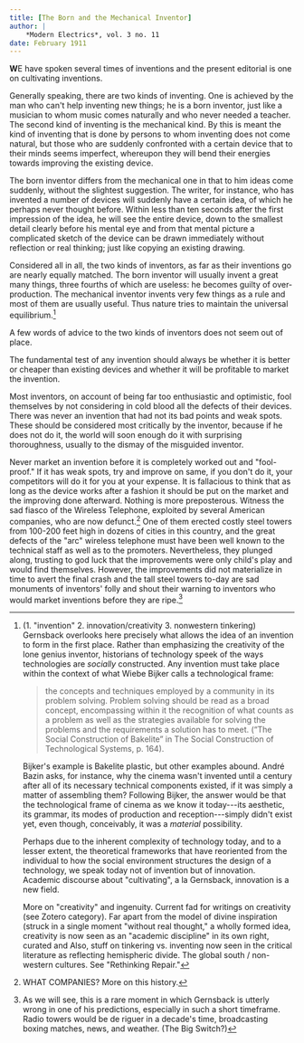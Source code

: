 ```yaml
---
title: [The Born and the Mechanical Inventor]
author: |
    *Modern Electrics*, vol. 3 no. 11
date: February 1911
---
```


**W**E have spoken several times of inventions and the present editorial is one on cultivating inventions.

Generally speaking, there are two kinds of inventing.  One is achieved by the man who can't help inventing new things; he is a born inventor, just like a musician to whom music comes naturally and who never needed a teacher.  The second kind of inventing is the mechanical kind.  By this is meant the kind of inventing that is done by persons to whom inventing does not come natural, but those who are suddenly confronted with a certain device that to their minds seems imperfect, whereupon they will bend their energies towards improving the existing device.

The born inventor differs from the mechanical one in that to him ideas come suddenly, without the slightest suggestion.  The writer, for instance, who has invented a number of devices will suddenly have a certain idea, of which he perhaps never thought before.  Within less than ten seconds after the first impression of the idea, he will see the entire device, down to the smallest detail clearly before his mental eye and from that mental picture a complicated sketch of the device can be drawn immediately without reflection or real thinking; just like copying an existing drawing.

Considered all in all, the two kinds of inventors, as far as their inventions go are nearly equally matched.  The born inventor will usually invent a great many things, three fourths of which are useless: he becomes guilty of over-production.  The mechanical inventor invents very few things as a rule and most of them are usually useful.  Thus nature tries to maintain the universal equilibrium.[^1]

A few words of advice to the two kinds of inventors does not seem out of place.

The fundamental test of any invention should always be whether it is better or cheaper than existing devices and whether it will be profitable to market the invention.

Most inventors, on account of being far too enthusiastic and optimistic, fool themselves by not considering in cold blood all the defects of their devices.  There was never an invention that had not its bad points and weak spots.  These should be considered most critically by the inventor, because if he does not do it, the world will soon enough do it with surprising thoroughness, usually to the dismay of the misguided inventor.

Never market an invention before it is completely worked out and "fool-proof."  If it has weak spots, try and improve on same, if you don't do it, your competitors will do it for you at your expense.  It is fallacious to think that as long as the device works after a fashion it should be put on the market and the improving done afterward.  Nothing is more preposterous.  Witness the sad fiasco of the Wireless Telephone, exploited by several American companies, who are now defunct.[^2]  One of them erected costly steel towers from 100-200 feet high in dozens of cities in this country, and the great defects of the "arc" wireless telephone must have been well known to the technical staff as well as to the promoters.  Nevertheless, they plunged along, trusting to god luck that the improvements were only child's play and would find themselves.  However, the improvements did not materialize in time to avert the final crash and the tall steel towers to-day are sad monuments of inventors' folly and shout their warning to inventors who would market inventions before they are ripe.[^3]

[^1]:  (1. "invention" 2. innovation/creativity 3. nonwestern tinkering) Gernsback overlooks here precisely what allows the idea of an invention to form in the first place.  Rather than emphasizing the creativity of the lone genius inventor, historians of technology speek of the ways technologies are *socially* constructed.  Any invention must take place within the context of what Wiebe Bijker calls a technological frame:

    > the concepts and techniques employed by a community in its problem solving.  Problem solving should be read as a broad concept, encompassing within it the recognition of what counts as a problem as well as the strategies available for solving the problems and the requirements a solution has to meet. (“The Social Construction of Bakelite” in The Social Construction of Technological Systems, p. 164).
    
    Bijker's example is Bakelite plastic, but other examples abound.  André Bazin asks, for instance, why the cinema wasn't invented until a century after all of its necessary technical components existed, if it was simply a matter of assembling them?  Following Bijker, the answer would be that the technological frame of cinema as we know it today---its aesthetic, its grammar, its modes of production and reception---simply didn't exist yet, even though, conceivably, it was a *material* possibility.  

    Perhaps due to the inherent complexity of technology today, and to a lesser extent, the theoretical frameworks that have reoriented from the individual to how the social environment structures the design of a technology, we speak today not of invention but of innovation.  Academic discourse about "cultivating", a la Gernsback, innovation is a new field. 
    
    More on "creativity" and ingenuity.  Current fad for writings on creativity (see Zotero category).  Far apart from the model of divine inspiration (struck in a single moment "without real thought," a wholly formed idea, creativity is now seen as an "academic discipline" in its own right, curated and   Also, stuff on tinkering vs. inventing now seen in the critical literature as reflecting hemispheric divide.  The global south / non-western cultures.  See "Rethinking Repair."

[^2]:  WHAT COMPANIES?  More on this history.

[^3]:  As we will see, this is a rare moment in which Gernsback is utterly wrong in one of his predictions, especially in such a short timeframe.  Radio towers would be de riguer in a decade's time, broadcasting boxing matches, news, and weather.  (The Big Switch?)